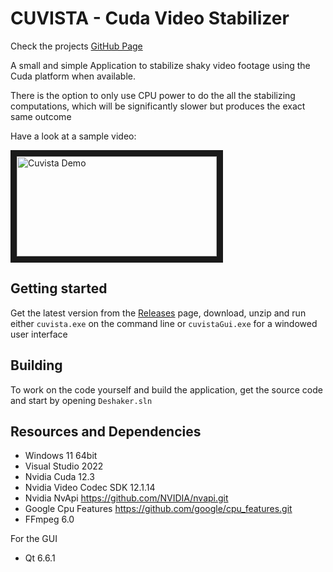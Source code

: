 # CUVISTA - Cuda Video Stabilizer
Check the projects [GitHub Page](https://rainermtb.github.io/cuvista)

A small and simple Application to stabilize shaky video footage using the Cuda platform when available.

There is the option to only use CPU power to do the all the stabilizing computations, which will be significantly slower but produces the exact same outcome

Have a look at a sample video:

<a href="http://www.youtube.com/watch?feature=player_embedded&v=kD84VqBurZc" target="_blank">
<img src="http://img.youtube.com/vi/kD84VqBurZc/mqdefault.jpg" alt="Cuvista Demo" width="320" height="160" border="10"/>
</a>

## Getting started
Get the latest version from the [Releases](https://github.com/RainerMtb/cuvista/releases) page, download, unzip and run either ```cuvista.exe``` on the command line or ```cuvistaGui.exe``` for a windowed user interface
## Building
To work on the code yourself and build the application, get the source code and start by opening ```Deshaker.sln```

## Resources and Dependencies
- Windows 11 64bit
- Visual Studio 2022
- Nvidia Cuda 12.3
- Nvidia Video Codec SDK 12.1.14
- Nvidia NvApi https://github.com/NVIDIA/nvapi.git
- Google Cpu Features https://github.com/google/cpu_features.git
- FFmpeg 6.0

For the GUI
- Qt 6.6.1

